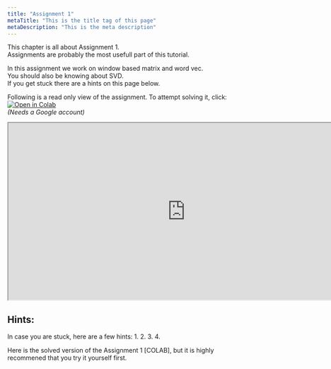 ```yaml
---
title: "Assignment 1"
metaTitle: "This is the title tag of this page"
metaDescription: "This is the meta description"
---
```



This chapter is all about Assignment 1. <br/>
Assignments are probably the most usefull part of this tutorial. <br/>

In this assignment we work on window based matrix and word vec. <br/>
You should also be knowing about SVD. <br/>
If you get stuck there are a hints on this page below. <br/>

Following is a read only view of the assignment. To attempt solving it, click: [![Open in Colab](https://colab.research.google.com/assets/colab-badge.svg)](https://colab.research.google.com/github/AbhishekDutt/cs224n-tensorflow/blob/master/A1/exploring_word_vectors.ipynb) <br/>
_(Needs a Google account)_

<iframe src="https://web.stanford.edu/class/archive/cs/cs224n/cs224n.1194/assignments/a1_preview/exploring_word_vectors.html" width="800" height="400"></iframe>


## Hints:
In case you are stuck, here are a few hints:
1.
2.
3.
4.


Here is the solved version of the Assignment 1 [COLAB], but it is highly recommened that you try it yourself first.




